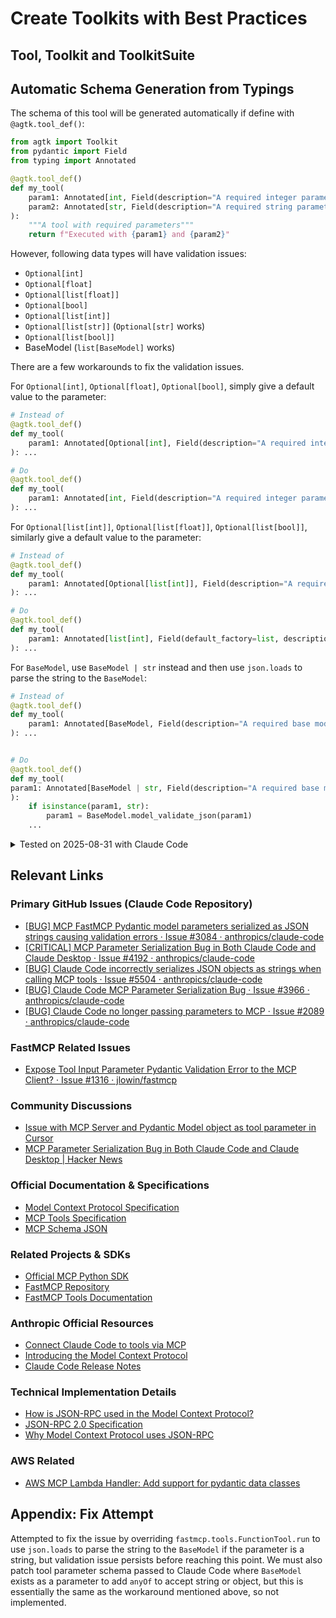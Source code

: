 # Create Toolkits with Best Practices

## Tool, Toolkit and ToolkitSuite

## Automatic Schema Generation from Typings

The schema of this tool will be generated automatically if define with `@agtk.tool_def()`:

```python
from agtk import Toolkit
from pydantic import Field
from typing import Annotated

@agtk.tool_def()
def my_tool(
    param1: Annotated[int, Field(description="A required integer parameter")],
    param2: Annotated[str, Field(description="A required string parameter")],
):
    """A tool with required parameters"""
    return f"Executed with {param1} and {param2}"
```

However, following data types will have validation issues:

- `Optional[int]`
- `Optional[float]`
- `Optional[list[float]]`
- `Optional[bool]`
- `Optional[list[int]]`
- `Optional[list[str]]` (`Optional[str]` works)
- `Optional[list[bool]]`
- BaseModel (`list[BaseModel]` works)

There are a few workarounds to fix the validation issues.

For `Optional[int]`, `Optional[float]`, `Optional[bool]`, simply give a default value to the parameter:

```python
# Instead of
@agtk.tool_def()
def my_tool(
    param1: Annotated[Optional[int], Field(description="A required integer parameter")],
): ...

# Do
@agtk.tool_def()
def my_tool(
    param1: Annotated[int, Field(description="A required integer parameter")] = 0,
): ...
```

For `Optional[list[int]]`, `Optional[list[float]]`, `Optional[list[bool]]`, similarly give a default value to the parameter:

```python
# Instead of
@agtk.tool_def()
def my_tool(
    param1: Annotated[Optional[list[int]], Field(description="A required list of integers")],
): ...

# Do
@agtk.tool_def()
def my_tool(
    param1: Annotated[list[int], Field(default_factory=list, description="A required list of integers")],
): ...
```

For `BaseModel`, use `BaseModel | str` instead and then use `json.loads` to parse the string to the `BaseModel`:

```python
# Instead of
@agtk.tool_def()
def my_tool(
    param1: Annotated[BaseModel, Field(description="A required base model parameter")],
): ...


# Do
@agtk.tool_def()
def my_tool(
param1: Annotated[BaseModel | str, Field(description="A required base model parameter")],
):
    if isinstance(param1, str):
        param1 = BaseModel.model_validate_json(param1)
    ...

```

<details>
<summary>Tested on 2025-08-31 with Claude Code</summary>

```text
> Test all structured param tools from test-fastmcp with all possible params

⏺ I'll test all structured param tools from test-fastmcp with various parameter combinations. Let me start by examining the available tools and then systematically test them.

⏺ Now I'll start testing the int_tool with different integer values:

⏺ test-fastmcp - int_tool (MCP)(params: 42)
  ⎿  42

⏺ test-fastmcp - int_tool (MCP)(params: -100)
  ⎿  -100

⏺ test-fastmcp - int_tool (MCP)(params: 0)
  ⎿  0

⏺ test-fastmcp - int_tool (MCP)(params: 999999)
  ⎿  999999

⏺ Now testing optional_int_tool with null and integer values:

⏺ test-fastmcp - optional_int_tool (MCP)(params: "null")
  ⎿  Error: Input validation error: 'null' is not valid under any of the given schemas

⏺ test-fastmcp - optional_int_tool (MCP)(params: "123")
  ⎿  Error: Input validation error: '123' is not valid under any of the given schemas

⏺ test-fastmcp - optional_int_tool (MCP)(params: "-456")
  ⎿  Error: Input validation error: '-456' is not valid under any of the given schemas

⏺ Let me check the schema again - I need to pass the actual null value, not the string "null":

⏺ test-fastmcp - optional_int_tool (MCP)(params: "123")
  ⎿  Error: Input validation error: '123' is not valid under any of the given schemas

⏺ test-fastmcp - optional_int_tool (MCP)(params: "-456")
  ⎿  Error: Input validation error: '-456' is not valid under any of the given schemas

⏺ The schema shows "anyOf": [{"type": "integer"}, {"type": "null"}], so let me try with proper null value:

⏺ test-fastmcp - optional_int_tool (MCP)(params: "")
  ⎿  Error: Input validation error: '' is not valid under any of the given schemas

⏺ The optional_int_tool seems to have validation issues. Let me move on to testing default_int_tool:

⏺ Testing default_int_tool with and without parameters:
  ⎿  1

⏺ test-fastmcp - default_int_tool (MCP)(params: 777)
  ⎿  777

⏺ test-fastmcp - default_int_tool (MCP)(params: -999)
  ⎿  -999

⏺ Testing list_ints_tool with various integer arrays:

⏺ test-fastmcp - list_ints_tool (MCP)(params: [1,2,3,4,5])
  ⎿  [
       1,
       2,
     … +4 lines (ctrl+r to expand)

⏺ test-fastmcp - list_ints_tool (MCP)(params: [])


⏺ test-fastmcp - list_ints_tool (MCP)(params: [-100,0,100,999])
  ⎿  [
       -100,
       0,
     … +3 lines (ctrl+r to expand)

⏺ test-fastmcp - list_ints_tool (MCP)(params: [42])
  ⎿  [
       42
     ]

⏺ Continue with the remaining tests. Let me batch the next several tests to move efficiently through all the tools:

⏺ Testing optional_list_ints_tool and continuing with the remaining tests:

⏺ test-fastmcp - optional_list_ints_tool (MCP)(params: "[10, 20, 30]")
  ⎿  Error: Input validation error: '[10, 20, 30]' is not valid under any of the given schemas


⏺ test-fastmcp - default_list_ints_tool (MCP)(params: [99,88,77])
  ⎿  [
       99,
       88,
     … +2 lines (ctrl+r to expand)

⏺ test-fastmcp - float_tool (MCP)(params: 3.14159)
  ⎿  3.14159

⏺ test-fastmcp - float_tool (MCP)(params: -2.718)
  ⎿  -2.718

⏺ test-fastmcp - float_tool (MCP)(params: 0)
  ⎿  0

⏺ Continuing with more tests:

⏺ test-fastmcp - optional_float_tool (MCP)(params: "1.23")
  ⎿  Error: Input validation error: '1.23' is not valid under any of the given schemas
  ⎿  1

⏺ test-fastmcp - default_float_tool (MCP)(params: 5.67)
  ⎿  5.67

⏺ test-fastmcp - list_floats_tool (MCP)(params: [1.1,2.2,3.3])
  ⎿  [
       1.1,
       2.2,
     … +2 lines (ctrl+r to expand)

⏺ test-fastmcp - optional_list_floats_tool (MCP)(params: "[4.4, 5.5]")
  ⎿  Error: Input validation error: '[4.4, 5.5]' is not valid under any of the given schemas


⏺ Continuing with string tools:

⏺ test-fastmcp - str_tool (MCP)(params: "hello world")
  ⎿  hello world

⏺ test-fastmcp - str_tool (MCP)(params: "")
  ⎿

⏺ test-fastmcp - str_tool (MCP)(params: "special chars: !@#$%^&*()")
  ⎿  special chars: !@#$%^&*()

⏺ test-fastmcp - optional_str_tool (MCP)(params: "test string")
  ⎿  test string
  ⎿  default_str_tool

⏺ test-fastmcp - default_str_tool (MCP)(params: "custom string")
  ⎿  custom string

⏺ test-fastmcp - list_strs_tool (MCP)(params: ["apple","banana","cherry"])
  ⎿  [
       "apple",
       "banana",
     … +2 lines (ctrl+r to expand)

⏺ test-fastmcp - list_strs_tool (MCP)(params: [])


⏺ test-fastmcp - optional_list_strs_tool (MCP)(params: "[\"one\", \"two\"]")
  ⎿  Error: Input validation error: '["one", "two"]' is not valid under any of the given schemas


⏺ test-fastmcp - default_list_strs_tool (MCP)(params: ["custom","list"])
  ⎿  [
       "custom",
       "list"
     ]

⏺ test-fastmcp - bool_tool (MCP)(params: true)
  ⎿  true

⏺ Continuing with boolean tools:

⏺ test-fastmcp - bool_tool (MCP)(params: false)
  ⎿  false

⏺ test-fastmcp - optional_bool_tool (MCP)(params: "true")
  ⎿  Error: Input validation error: 'true' is not valid under any of the given schemas
  ⎿  true

⏺ test-fastmcp - default_bool_tool (MCP)(params: false)
  ⎿  false

⏺ test-fastmcp - list_bools_tool (MCP)(params: [true,false,true])
  ⎿  [
       true,
       false,
     … +2 lines (ctrl+r to expand)

⏺ test-fastmcp - list_bools_tool (MCP)(params: [])


⏺ test-fastmcp - optional_list_bools_tool (MCP)(params: "[false, true]")
  ⎿  Error: Input validation error: '[false, true]' is not valid under any of the given schemas


⏺ test-fastmcp - default_list_bools_tool (MCP)(params: [true,true,false])
  ⎿  [
       true,
       true,
     … +2 lines (ctrl+r to expand)

⏺ test-fastmcp - mix_types_tool (MCP)(str_param: "hello", int_param: 42, bool_param: true)
  ⎿  {
       "str_param": "hello",
       "int_param": 42,
     … +2 lines (ctrl+r to expand)

⏺ test-fastmcp - mix_types_tool (MCP)(str_param: "test", int_param: -100, bool_param: false)
  ⎿  {
       "str_param": "test",
       "int_param": -100,
     … +2 lines (ctrl+r to expand)
  ⎿  {
       "optional_str_param": null,
       "optional_int_param": null,
     … +2 lines (ctrl+r to expand)

⏺ Finishing the remaining tests:

⏺ test-fastmcp - optional_mix_types_tool (MCP)(optional_str_param: "test", optional_int_param: "123", optional_bool_param: "true")
  ⎿  Error: Input validation error: '123' is not valid under any of the given schemas
  ⎿  {
       "default_str_param": "default_str_param",
       "default_int_param": 1,
     … +2 lines (ctrl+r to expand)

⏺ test-fastmcp - default_mix_types_tool (MCP)(default_str_param: "custom", default_int_param: 999, default_bool_param: false)
  ⎿  {
       "default_str_param": "custom",
       "default_int_param": 999,
     … +2 lines (ctrl+r to expand)

⏺ test-fastmcp - structured_params_tool (MCP)(params: "{\n  \"int_param\": 42,\n  \"float_param\": 3.14,\n  \"bool_param\": true,\n  \"str_param\": \"hello world\",\n  \"list_strs_param\": [\"a\", \"b\", \"c\"],\n
                                             \"list_ints_param\": [1, 2, 3],\n  \"list_bools_param\": [true, false, true],\n  \"list_floats_param\": [1.1, 2.2, 3.3]\n}")
  ⎿  Error: Input validation error: '{\n  "int_param": 42,\n  "float_param": 3.14,\n  "bool_param": true,\n  "str_param": "hello world",\n  "list_strs_param": ["a", "b", "c"],\n  "list_ints_param": [1, 2, 3],\n
     "list_bools_param": [true, false, true],\n  "list_floats_param": [1.1, 2.2, 3.3]\n}' is not of type 'object'

⏺ Let me fix the structured params test with proper JSON object format:

⏺ test-fastmcp - structured_params_tool (MCP)(params: "{\n  \"int_param\": 42,\n  \"float_param\": 3.14,\n  \"bool_param\": true,\n  \"str_param\": \"hello world\",\n  \"list_strs_param\": [\"a\", \"b\", \"c\"],\n
                                             \"list_ints_param\": [1, 2, 3],\n  \"list_bools_param\": [true, false, true],\n  \"list_floats_param\": [1.1, 2.2, 3.3],\n  \"default_str_param\": \"default test\",\n
                                             \"default_int_param\": 100,\n  \"default_bool_param\": false,\n  \"default_list_strs_param\": [\"x\", \"y\"],\n  \"default_list_ints_param\": [10, 20],\n
                                             \"default_list_bools_param\": [false, true],\n  \"default_list_floats_param\": [5.5, 6.6]\n}")
  ⎿  Error: Input validation error: '{\n  "int_param": 42,\n  "float_param": 3.14,\n  "bool_param": true,\n  "str_param": "hello world",\n  "list_strs_param": ["a", "b", "c"],\n  "list_ints_param": [1, 2, 3],\n
     "list_bools_param": [true, false, true],\n  "list_floats_param": [1.1, 2.2, 3.3],\n  "default_str_param": "default test",\n  "default_int_param": 100,\n  "default_bool_param": false,\n  "default_list_strs_param": ["x",
     "y"],\n  "default_list_ints_param": [10, 20],\n  "default_list_bools_param": [false, true],\n  "default_list_floats_param": [5.5, 6.6]\n}' is not of type 'object'

⏺ test-fastmcp - list_structured_params_tool (MCP)(params:
                                                  [{"int_param":1,"float_param":1.1,"bool_param":true,"str_param":"first","list_strs_param":["a"],"list_ints_param":[1],"list_bools_param":[true],"list_floats_param":[1]},{"int_pa
                                                  ram":2,"float_param":2.2,"bool_param":false,"str_param":"second","list_strs_param":["b","c"],"list_ints_param":[2,3],"list_bools_param":[false,true],"list_floats_param":[2,3]}])
  ⎿  [
       {
         "int_param": 1,
     … +55 lines (ctrl+r to expand)

⏺ All structured param tools from test-fastmcp have been tested with comprehensive parameter combinations:

  Test Results Summary:

  Working Tools:
  - int_tool - Returns integer values correctly
  - default_int_tool - Uses default value (1) when no params, accepts custom values
  - list_ints_tool - Handles integer arrays including empty arrays
  - default_list_ints_tool - Uses empty array default, accepts custom arrays
  - float_tool - Handles float values with proper formatting
  - default_float_tool - Uses default value (1.0), accepts custom values
  - list_floats_tool - Handles float arrays correctly
  - default_list_floats_tool - Uses empty array default, accepts custom arrays
  - str_tool - Handles strings including empty strings and special characters
  - optional_str_tool - Accepts string values
  - default_str_tool - Uses default value ("default_str_tool"), accepts custom values
  - list_strs_tool - Handles string arrays including empty arrays
  - default_list_strs_tool - Uses empty array default, accepts custom arrays
  - bool_tool - Handles true/false values
  - default_bool_tool - Uses default value (true), accepts custom values
  - list_bools_tool - Handles boolean arrays including empty arrays
  - default_list_bools_tool - Uses empty array default, accepts custom arrays
  - mix_types_tool - Returns JSON object with all provided parameters
  - optional_mix_types_tool - Returns JSON with null values for optional parameters
  - default_mix_types_tool - Uses default values when no params, accepts custom values
  - list_structured_params_tool - Handles arrays of complex parameter objects

  Tools with Validation Issues:
  - optional_int_tool - Schema validation errors with both null and integer values
  - optional_list_ints_tool - Schema validation errors with array values
  - optional_float_tool - Schema validation errors with float values
  - optional_list_floats_tool - Schema validation errors with array values
  - optional_list_strs_tool - Schema validation errors with string arrays
  - optional_bool_tool - Schema validation errors with boolean values
  - optional_list_bools_tool - Schema validation errors with boolean arrays
  - structured_params_tool - Schema validation errors with object parameters (expects actual object, not JSON string)

  The optional parameter tools appear to have schema validation issues that prevent proper null/value handling.
```

</details>

## Relevant Links

### Primary GitHub Issues (Claude Code Repository)

- [[BUG] MCP FastMCP Pydantic model parameters serialized as JSON strings causing validation errors · Issue #3084 · anthropics/claude-code](https://github.com/anthropics/claude-code/issues/3084)
- [[CRITICAL] MCP Parameter Serialization Bug in Both Claude Code and Claude Desktop · Issue #4192 · anthropics/claude-code](https://github.com/anthropics/claude-code/issues/4192)
- [[BUG] Claude Code incorrectly serializes JSON objects as strings when calling MCP tools · Issue #5504 · anthropics/claude-code](https://github.com/anthropics/claude-code/issues/5504)
- [[BUG] Claude Code MCP Parameter Serialization Bug · Issue #3966 · anthropics/claude-code](https://github.com/anthropics/claude-code/issues/3966)
- [[BUG] Claude Code no longer passing parameters to MCP · Issue #2089 · anthropics/claude-code](https://github.com/anthropics/claude-code/issues/2089)

### FastMCP Related Issues

- [Expose Tool Input Parameter Pydantic Validation Error to the MCP Client? · Issue #1316 · jlowin/fastmcp](https://github.com/jlowin/fastmcp/issues/1316)

### Community Discussions

- [Issue with MCP Server and Pydantic Model object as tool parameter in Cursor](https://forum.cursor.com/t/issue-with-mcp-server-and-pydantic-model-object-as-tool-parameter-in-cursor/77110)
- [MCP Parameter Serialization Bug in Both Claude Code and Claude Desktop | Hacker News](https://news.ycombinator.com/item?id=44659321)

### Official Documentation & Specifications

- [Model Context Protocol Specification](https://modelcontextprotocol.io/specification)
- [MCP Tools Specification](https://spec.modelcontextprotocol.io/specification/2024-11-05/server/tools/)
- [MCP Schema JSON](https://github.com/modelcontextprotocol/specification/blob/main/schema/2024-11-05/schema.json)

### Related Projects & SDKs

- [Official MCP Python SDK](https://github.com/modelcontextprotocol/python-sdk)
- [FastMCP Repository](https://github.com/jlowin/fastmcp)
- [FastMCP Tools Documentation](https://gofastmcp.com/servers/tools)

### Anthropic Official Resources

- [Connect Claude Code to tools via MCP](https://docs.anthropic.com/en/docs/claude-code/mcp)
- [Introducing the Model Context Protocol](https://www.anthropic.com/news/model-context-protocol)
- [Claude Code Release Notes](https://docs.anthropic.com/en/release-notes/claude-code)

### Technical Implementation Details

- [How is JSON-RPC used in the Model Context Protocol?](https://milvus.io/ai-quick-reference/how-is-jsonrpc-used-in-the-model-context-protocol)
- [JSON-RPC 2.0 Specification](https://www.jsonrpc.org/specification)
- [Why Model Context Protocol uses JSON-RPC](https://medium.com/@dan.avila7/why-model-context-protocol-uses-json-rpc-64d466112338)

### AWS Related

- [AWS MCP Lambda Handler: Add support for pydantic data classes](https://github.com/awslabs/mcp/issues/684)

## Appendix: Fix Attempt

Attempted to fix the issue by overriding `fastmcp.tools.FunctionTool.run` to use `json.loads` to parse the string to the `BaseModel` if the parameter is a string, but validation issue persists before reaching this point. We must also patch tool parameter schema passed to Claude Code where `BaseModel` exists as a parameter to add `anyOf` to accept string or object, but this is essentially the same as the workaround mentioned above, so not implemented.
